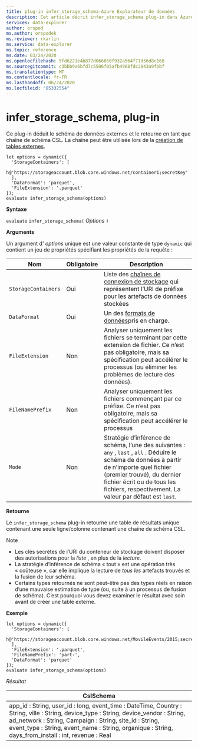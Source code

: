 ```yaml
---
title: plug-in infer_storage_schema-Azure Explorateur de données
description: Cet article décrit infer_storage_schema plug-in dans Azure Explorateur de données.
services: data-explorer
author: orspod
ms.author: orspodek
ms.reviewer: rkarlin
ms.service: data-explorer
ms.topic: reference
ms.date: 03/24/2020
ms.openlocfilehash: 5fd6221e4b877d066050f932a564f71d56d8c168
ms.sourcegitcommit: c3bbb9a6bfd7c5506f05afb4968fdc2043a9fbbf
ms.translationtype: MT
ms.contentlocale: fr-FR
ms.lasthandoff: 06/24/2020
ms.locfileid: "85332554"
---
```

# <a name="infer_storage_schema-plugin"></a>infer_storage_schema, plug-in

Ce plug-in déduit le schéma de données externes et le retourne en tant que chaîne de schéma CSL. La chaîne peut être utilisée lors de la [création de tables externes](../management/external-tables-azurestorage-azuredatalake.md#create-or-alter-external-table).

```kusto
let options = dynamic({
  'StorageContainers': [
    h@'https://storageaccount.blob.core.windows.net/container1;secretKey'
  ],
  'DataFormat': 'parquet',
  'FileExtension': '.parquet'
});
evaluate infer_storage_schema(options)
```

**Syntaxe**

`evaluate` `infer_storage_schema(` *Options* `)`

**Arguments**

Un argument d' *options* unique est une valeur constante de type `dynamic` qui contient un jeu de propriétés spécifiant les propriétés de la requête :

|Nom                    |Obligatoire|Description|
|------------------------|--------|-----------|
|`StorageContainers`|Oui|Liste des [chaînes de connexion de stockage](../api/connection-strings/storage.md) qui représentent l’URI de préfixe pour les artefacts de données stockées|
|`DataFormat`|Oui|Un des [formats de données](../../ingestion-supported-formats.md)pris en charge.|
|`FileExtension`|Non|Analyser uniquement les fichiers se terminant par cette extension de fichier. Ce n’est pas obligatoire, mais sa spécification peut accélérer le processus (ou éliminer les problèmes de lecture des données).|
|`FileNamePrefix`|Non|Analyser uniquement les fichiers commençant par ce préfixe. Ce n’est pas obligatoire, mais sa spécification peut accélérer le processus|
|`Mode`|Non|Stratégie d’inférence de schéma, l’une des suivantes : `any` , `last` , `all` . Déduire le schéma de données à partir de n’importe quel fichier (premier trouvé), du dernier fichier écrit ou de tous les fichiers, respectivement. La valeur par défaut est `last`.|

**Retourne**

Le `infer_storage_schema` plug-in retourne une table de résultats unique contenant une seule ligne/colonne contenant une chaîne de schéma CSL.

> [!NOTE]
> * Les clés secrètes de l’URI du conteneur de stockage doivent disposer des autorisations pour la *liste* , en plus de la *lecture*.
> * La stratégie d’inférence de schéma « tout » est une opération très « coûteuse », car elle implique la lecture de *tous les* artefacts trouvés et la fusion de leur schéma.
> * Certains types retournés ne sont peut-être pas des types réels en raison d’une mauvaise estimation de type (ou, suite à un processus de fusion de schéma). C’est pourquoi vous devez examiner le résultat avec soin avant de créer une table externe.

**Exemple**

```kusto
let options = dynamic({
  'StorageContainers': [
    h@'https://storageaccount.blob.core.windows.net/MovileEvents/2015;secretKey'
  ],
  'FileExtension': '.parquet',
  'FileNamePrefix': 'part-',
  'DataFormat': 'parquet'
});
evaluate infer_storage_schema(options)
```

*Résultat*

|CslSchema|
|---|
|app_id : String, user_id : long, event_time : DateTime, Country : String, ville : String, device_type : String, device_vendor : String, ad_network : String, Campaign : String, site_id : String, event_type : String, event_name : String, organique : String, days_from_install : int, revenue : Real|
